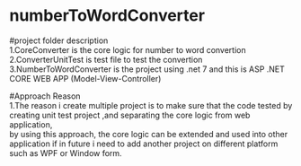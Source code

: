 # numberToWordConverter
#project folder description<br/>
1.CoreConverter is the core logic for number to word convertion<br>
2.ConverterUnitTest is test file to test the convertion<br>
3.NumberToWordConverter is the project using .net 7 and this is ASP .NET CORE WEB APP (Model-View-Controller)<br>

#Approach Reason<br/>
1.The reason i create multiple project is to make sure that the code tested by creating unit test project ,and separating the core logic from web application,<br/>
by using this approach, the core logic can be extended and used into other application if in future i need to add another project on different platform such as WPF or Window form.
